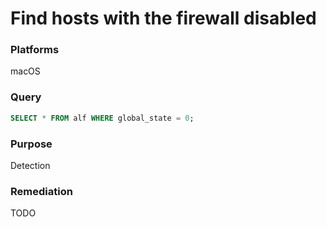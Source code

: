 # Find hosts with the firewall disabled

### Platforms
macOS

### Query
```sql
SELECT * FROM alf WHERE global_state = 0;
```

### Purpose

Detection

### Remediation

TODO
